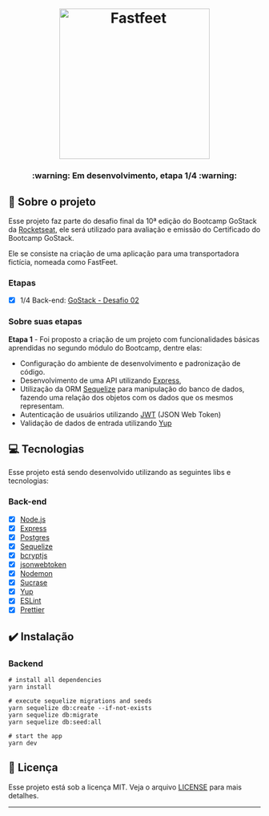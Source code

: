 
<h1 align="center">
  <img alt="Fastfeet" title="Fastfeet" src=".github/logo.png" width="300px" />
</h1>

<h3 align="center">
  :warning: Em desenvolvimento, etapa 1/4 :warning:
</h3>

## :rocket: Sobre o projeto

Esse projeto faz parte do desafio final da 10ª edição do Bootcamp GoStack da [Rocketseat](https://rocketseat.com.br/), ele será utilizado para avaliação e emissão do Certificado do Bootcamp GoStack.

Ele se consiste na criação de uma aplicação para uma transportadora fictícia, nomeada como FastFeet.

### Etapas
- [x] 1/4 Back-end: [GoStack - Desafio 02](https://github.com/Rocketseat/bootcamp-gostack-desafio-02)
 

### **Sobre suas etapas**

<b>Etapa 1</b> - Foi proposto a criação de um projeto com funcionalidades básicas aprendidas no segundo módulo do Bootcamp, dentre elas:

- Configuração do ambiente de desenvolvimento e padronização de código.
- Desenvolvimento de uma API utilizando [Express](https://expressjs.com/),
- Utilização da ORM [Sequelize](https://sequelize.org/) para manipulação do banco de dados, fazendo uma relação dos objetos com os dados que os mesmos representam.
- Autenticação de usuários utilizando [JWT](https://jwt.io/) (JSON Web Token)
- Validação de dados de entrada utilizando [Yup](https://github.com/jquense/yup)

## 💻 Tecnologias

Esse projeto está sendo desenvolvido utilizando as seguintes libs e tecnologias:

### Back-end

- [x] [Node.js](https://nodejs.org/en/)
- [x] [Express](https://expressjs.com/)
- [x] [Postgres](https://www.postgresql.org/)
- [x] [Sequelize](https://sequelize.org/)
- [x] [bcryptjs](https://www.npmjs.com/package/bcryptjs)
- [x] [jsonwebtoken](https://github.com/auth0/node-jsonwebtoken)
- [x] [Nodemon](https://nodemon.io/)
- [x] [Sucrase](https://github.com/alangpierce/sucrase)
- [x] [Yup](https://github.com/jquense/yup)
- [x] [ESLint](https://eslint.org/)
- [x] [Prettier](https://prettier.io/)

## :heavy_check_mark: Instalação

### Backend
```
# install all dependencies
yarn install

# execute sequelize migrations and seeds
yarn sequelize db:create --if-not-exists
yarn sequelize db:migrate
yarn sequelize db:seed:all

# start the app
yarn dev
````

## :memo: Licença

Esse projeto está sob a licença MIT. Veja o arquivo [LICENSE](LICENSE.md) para mais detalhes.

---
